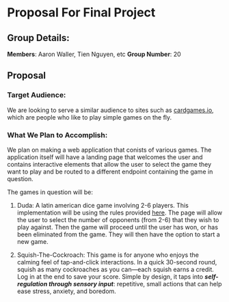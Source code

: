 # Proposal For Final Project

## Group Details:

 **Members**: Aaron Waller, Tien Nguyen, etc
 **Group Number**: 20

## Proposal

### Target Audience:

We are looking to serve a similar audience to sites such as [cardgames.io](https://cardgames.io/), which are people who like to play simple games on the fly.

### What We Plan to Accomplish:

We plan on making a web application that conists of various games.  The application itself will have a landing page that welcomes the user and contains interactive elements that allow the user to select the game they want to play and be routed to a different endpoint containing the game in question. 

The games in question will be:

1. Duda: A latin american dice game involving 2-6 players. This implementation will be using the rules provided [here](https://bead.game/games/dice-games/dudo). The page will allow the user to select the number of opponents (from 2-6) that they wish to play against. Then the game will proceed until the user has won, or has been eliminated from the game. They will then have the option to start a new game.

2. Squish-The-Cockroach: This game is for anyone who enjoys the calming feel of tap-and-click interactions. In a quick 30-second round, squish as many cockroaches as you can—each squish earns a credit. Log in at the end to save your score. Simple by design, it taps into ***self-regulation through sensory input***: repetitive, small actions that can help ease stress, anxiety, and boredom.


